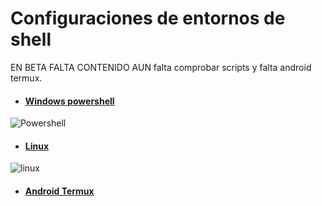 # Configuraciones de entornos de shell
EN BETA FALTA CONTENIDO AUN falta comprobar scripts y falta android termux.
- #### [Windows powershell](https://github.com/erik-451/Conf-Linux/tree/main/Windows)
![Powershell](https://user-images.githubusercontent.com/47476901/168474826-8409bd5c-5348-4af0-bbe5-1acdadac468b.PNG)

- #### [Linux](https://github.com/erik-451/Conf-Linux/tree/main/Linux)
![linux](https://user-images.githubusercontent.com/47476901/168484079-3cc0536e-0306-441a-8139-3e7cd5e4e382.PNG)

- #### [Android Termux](https://github.com/erik-451/Conf-Linux/tree/main/Android-Termux)

